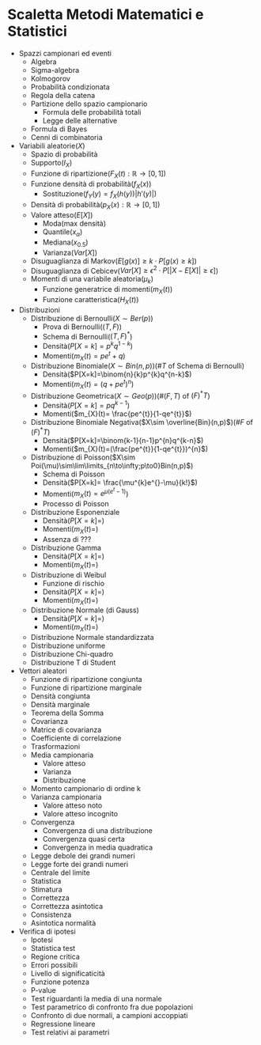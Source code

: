 # Scaletta Metodi Matematici e Statistici
- Spazzi campionari ed eventi
  - Algebra
  - Sigma-algebra
  - Kolmogorov
  - Probabilità condizionata
  - Regola della catena
  - Partizione dello spazio campionario
    - Formula delle probabilità totali
    - Legge delle alternative
  - Formula di Bayes
  - Cenni di combinatoria
- Variabili aleatorie($X$)
  - Spazio di probabilità
  - Supporto($I_{X}$)
  - Funzione di ripartizione($F_X(t):\mathbb{R}\to[0,1]$)
  - Funzione densità di probabilità($f_X(x)$)
    - Sostituzione($f_Y(y)=f_X(h(y))|h'(y)|$)
  - Densità di probabilità($p_X(x):\mathbb{R}\to[0,1]$)
  - Valore atteso($E[X]$)
    - Moda(max densità)
    - Quantile($x_{\alpha}$)
    - Mediana($x_{0.5}$)
    - Varianza($Var[X]$)
  - Disuguaglianza di Markov($E[g(x)]\geq k\cdot P[g(x)\geq k]$)
  - Disuguaglianza di Cebicev($Var[X]\geq\epsilon^{2}\cdot P[|X-E[X]|\geq\epsilon]$)
  - Momenti di una variabile aleatoria($\mu_{k}$)
    - Funzione generatrice di momenti($m_{X}(t)$)
    - Funzione caratteristica($H_{X}(t)$)
- Distribuzioni
  - Distribuzione di Bernoulli($X\sim Ber(p)$)
    - Prova di Bernoulli($(T,F)$)
    - Schema di Bernoulli($(T,F)^{*}$)
    - Densità($P[X=k]=p^{k}q^{1-k}$)
    - Momenti($m_{X}(t)=pe^{t}+q$)
  - Distribuzione Binomiale($X\sim Bin(n,p)$)($\#T$ of Schema di Bernoulli)
    - Densità($P[X=k]=\binom{n}{k}p^{k}q^{n-k}$)
    - Momenti($m_{X}(t)=(q+pe^{t})^{n}$)
  - Distribuzione Geometrica($X\sim Geo(p)$)($\#(F,T)$ of $(F)^{*}T$)
    - Densità($P[X=k]=pq^{k-1}$)
    - Momenti($m_{X}(t)= \frac{pe^{t}}{1-qe^{t}}$)
  - Distribuzione Binomiale Negativa($X\sim \overline{Bin}(n,p)$)($\#F$ of $(F)^{*}T$)
    - Densità($P[X=k]=\binom{k-1}{n-1}p^{n}q^{k-n}$)
    - Momenti($m_{X}(t)=(\frac{pe^{t}}{1-qe^{t}})^{n}$)
  - Distribuzione di Poisson($X\sim Poi(\mu)\sim\lim\limits_{n\to\infty;p\to0}Bin(n,p)$)
    - Schema di Poisson
    - Densità($P[X=k]= \frac{\mu^{k}e^{}-\mu}{k!}$)
    - Momenti($m_{X}(t)=e^{\mu(e^{t}-1)}$)
    - Processo di Poisson
  - Distribuzione Esponenziale
    - Densità($P[X=k]=$)
    - Momenti($m_{X}(t)=$)
    - Assenza di ???
  - Distribuzione Gamma
    - Densità($P[X=k]=$)
    - Momenti($m_{X}(t)=$)
  - Distribuzione di Weibul
    - Funzione di rischio
    - Densità($P[X=k]=$)
    - Momenti($m_{X}(t)=$)
  - Distribuzione Normale (di Gauss)
    - Densità($P[X=k]=$)
    - Momenti($m_{X}(t)=$)
  - Distribuzione Normale standardizzata
  - Distribuzione uniforme
  - Distribuzione Chi-quadro
  - Distribuzione T di Student
- Vettori aleatori
  - Funzione di ripartizione congiunta
  - Funzione di ripartizione marginale
  - Densità congiunta
  - Densità marginale
  - Teorema della Somma
  - Covarianza
  - Matrice di covarianza
  - Coefficiente di correlazione
  - Trasformazioni
  - Media campionaria
    - Valore atteso
    - Varianza
    - Distribuzione
  - Momento campionario di ordine k
  - Varianza campionaria
    - Valore atteso noto
    - Valore atteso incognito
  - Convergenza
    - Convergenza di una distribuzione
    - Convergenza quasi certa
    - Convergenza in media quadratica
  - Legge debole dei grandi numeri
  - Legge forte dei grandi numeri
  - Centrale del limite
  - Statistica
  - Stimatura
  - Correttezza
  - Correttezza asintotica
  - Consistenza
  - Asintotica normalità
- Verifica di ipotesi
  - Ipotesi
  - Statistica test
  - Regione critica
  - Errori possibili
  - Livello di significaticità
  - Funzione potenza
  - P-value
  - Test riguardanti la media di una normale
  - Test parametrico di confronto fra due popolazioni
  - Confronto di due normali, a campioni accoppiati
  - Regressione lineare
  - Test relativi ai parametri
